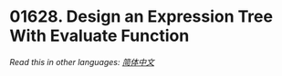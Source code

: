# 01628. Design an Expression Tree With Evaluate Function

  _Read this in other languages:_
    [_简体中文_](README.zh-CN.md)

